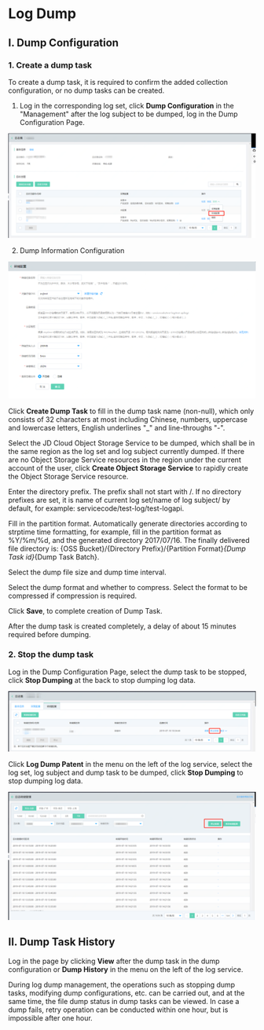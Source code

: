 # Log Dump

## I. Dump Configuration

### 1. Create a dump task

To create a dump task, it is required to confirm the added collection configuration, or no dump tasks can be created.

1) Log in the corresponding log set, click **Dump Configuration** in the "Management" after the log subject to be dumped, log in the Dump Configuration Page.

![](https://raw.githubusercontent.com/jdcloudcom/cn/zhangwenjie-only/image/LogService/LogTransfer/logtransfer1.png)

2) Dump Information Configuration

![](https://raw.githubusercontent.com/jdcloudcom/cn/zhangwenjie-only/image/LogService/LogTransfer/logtransfer2.png)

Click **Create Dump Task** to fill in the dump task name (non-null), which only consists of 32 characters at most including Chinese, numbers, uppercase and lowercase letters, English underlines "_" and line-throughs "-".

Select the JD Cloud Object Storage Service to be dumped, which shall be in the same region as the log set and log subject currently dumped. If there are no Object Storage Service resources in the region under the current account of the user, click **Create Object Storage Service** to rapidly create the Object Storage Service resource.

Enter the directory prefix. The prefix shall not start with /. If no directory prefixes are set, it is name of current log set/name of log subject/ by default, for example: servicecode/test-log/test-logapi.

Fill in the partition format. Automatically generate directories according to strptime time formatting, for example, fill in the partition format as %Y/%m/%d, and the generated directory 2017/07/16. The finally delivered file directory is: {OSS Bucket}/{Directory Prefix}/{Partition Format}_{Dump Task id}_{Dump Task Batch}.

Select the dump file size and dump time interval.

Select the dump format and whether to compress. Select the format to be compressed if compression is required.

Click **Save**, to complete creation of Dump Task.

After the dump task is created completely, a delay of about 15 minutes required before dumping.


### 2. Stop the dump task

Log in the Dump Configuration Page, select the dump task to be stopped, click **Stop Dumping** at the back to stop dumping log data.

![](https://raw.githubusercontent.com/jdcloudcom/cn/zhangwenjie-only/image/LogService/LogTransfer/logtransfer3.png)

Click **Log Dump Patent** in the menu on the left of the log service, select the log set, log subject and dump task to be dumped, click **Stop Dumping** to stop dumping log data.

![](https://raw.githubusercontent.com/jdcloudcom/cn/zhangwenjie-only/image/LogService/LogTransfer/logtransfer4.png)

## II. Dump Task History

Log in the page by clicking **View** after the dump task in the dump configuration or **Dump History** in the menu on the left of the log service.

During log dump management, the operations such as stopping dump tasks, modifying dump configurations, etc. can be carried out, and at the same time, the file dump status in dump tasks can be viewed. In case a dump fails, retry operation can be conducted within one hour, but is impossible after one hour.
